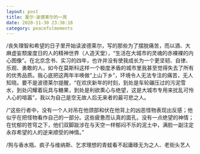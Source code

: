 ```yaml
---
layout: post
title: 夏尔･波德莱尔的一周
date: 2020-11-30 23:38:18
category: peacefulmoments
---
```


/丧失理智和希望的日子里开始读波德莱尔，写的那些为了摆脱痛苦，而以酒、大麻虚妄颓废度日的人的精神世界（人造天堂），“生活在大城市的灵魂的赤裸裸的内心图像”。在北京念书、实习的四年，也许并没有使我成长为一个更坚韧、自律、乐观、勇敢的人，如今在莫斯科这样一个极度矛盾的城市里我甚至觉得失去了所有的优秀品质。我心底把这两年半唤做“上山下乡”，环境令人无法专注的痛苦，无人知晓。要不是波德莱尔提醒，“在欢庆新年的时刻，到处是车轮碾压过的污泥雪水，到处闪耀着玩具与糖果，到处是利欲熏心与绝望，这是大城市专用来扰乱可怜人心的喧嚣”，我以为自己是空无故人后无来者的最可悲之人。

/“这些行者中，没有一个人对吊在他颈部和伏在他背上的凶恶怪物表现出反感；他似乎在把怪物看作自己的一部分。这些疲惫而认真的面孔，没有一点绝望的神情；在忧郁的苍穹之下，他们双脚跋涉在与天空一样郁闷不乐的泥土中，满脸一副注定永存希望的人的逆来顺受的神情。”

/狗与香水瓶、疯子与维纳斯、乞求理想的青蛙看不起庸碌无为之人、老街头艺人